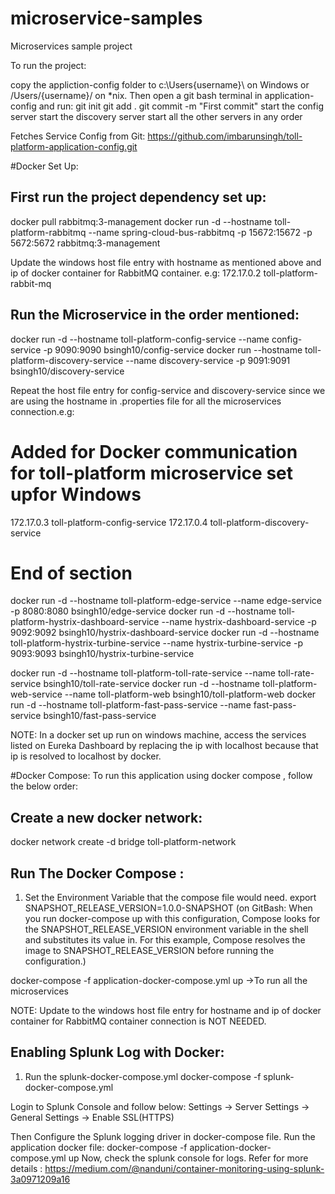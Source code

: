 # microservice-samples
Microservices sample project

To run the project:

copy the appliction-config folder to c:\Users{username}\ on Windows or /Users/{username}/ on *nix. Then open a git bash terminal in application-config and run:
git init
git add .
git commit -m "First commit"
start the config server
start the discovery server
start all the other servers in any order

Fetches Service Config from Git: https://github.com/imbarunsingh/toll-platform-application-config.git

#Docker Set Up:

First run the project dependency set up:
---------------------------------------
docker pull rabbitmq:3-management
docker run -d --hostname toll-platform-rabbitmq --name spring-cloud-bus-rabbitmq -p 15672:15672 -p 5672:5672 rabbitmq:3-management

Update the windows host file entry with hostname as mentioned above and ip of docker container for RabbitMQ container.
e.g:
172.17.0.2 toll-platform-rabbit-mq

Run the Microservice in the order mentioned:
--------------------------------------------
docker run -d --hostname toll-platform-config-service --name config-service -p 9090:9090 bsingh10/config-service
docker run --hostname toll-platform-discovery-service --name discovery-service -p 9091:9091 bsingh10/discovery-service

Repeat the host file entry for config-service and discovery-service since we are using the hostname in .properties file for all the  microservices connection.e.g:
# Added for Docker communication for toll-platform microservice set upfor Windows
172.17.0.3 toll-platform-config-service
172.17.0.4 toll-platform-discovery-service
# End of section

docker run -d --hostname toll-platform-edge-service --name edge-service -p 8080:8080 bsingh10/edge-service
docker run -d --hostname toll-platform-hystrix-dashboard-service --name hystrix-dashboard-service -p 9092:9092 bsingh10/hystrix-dashboard-service
docker run -d --hostname toll-platform-hystrix-turbine-service --name hystrix-turbine-service -p 9093:9093 bsingh10/hystrix-turbine-service

docker run -d --hostname toll-platform-toll-rate-service --name toll-rate-service bsingh10/toll-rate-service
docker run -d --hostname toll-platform-web-service --name toll-platform-web bsingh10/toll-platform-web
docker run -d --hostname toll-platform-fast-pass-service --name fast-pass-service bsingh10/fast-pass-service

NOTE: In a docker set up run on windows machine, access the services listed on Eureka Dashboard by replacing the ip with localhost because that ip is resolved to localhost by docker.


#Docker Compose:
To run this application using docker compose , follow the below order:

Create a new docker network:
---------------------------
docker network create -d bridge toll-platform-network

Run The Docker Compose :
------------------------
1. Set the Environment Variable that the compose file would need.
export SNAPSHOT_RELEASE_VERSION=1.0.0-SNAPSHOT (on GitBash: When you run docker-compose up with this configuration, Compose looks for the SNAPSHOT_RELEASE_VERSION environment variable in the shell and substitutes its value in. For this example, Compose resolves the image to SNAPSHOT_RELEASE_VERSION before running the configuration.)

docker-compose -f application-docker-compose.yml up  ->To run all the microservices

NOTE: Update to the windows host file entry for hostname and ip of docker container for RabbitMQ container connection is NOT NEEDED. 

Enabling Splunk Log with Docker:
--------------------------------
1. Run the splunk-docker-compose.yml
docker-compose -f splunk-docker-compose.yml

Login to Splunk Console and follow below:
Settings -> Server Settings -> General Settings -> Enable SSL(HTTPS)

Then Configure  the Splunk logging driver in docker-compose file.
Run the application docker file:
docker-compose -f application-docker-compose.yml up
Now, check the splunk console for logs.
Refer for more details : https://medium.com/@nanduni/container-monitoring-using-splunk-3a0971209a16